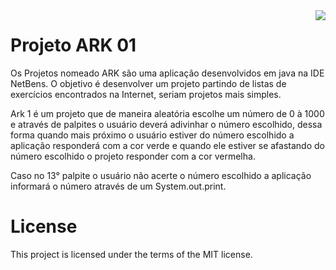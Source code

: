 <!-- # Projeto_ARK_01_Java
 Projeto Java ARK 01 -->
 
 <img src="https://cdn.icon-icons.com/icons2/2699/PNG/512/java_logo_icon_168609.png" align="right"/>

# Projeto ARK 01

Os Projetos nomeado ARK são uma aplicação desenvolvidos em java na IDE NetBens. O objetivo é desenvolver um projeto partindo de listas de exercícios encontrados na Internet, seriam projetos mais simples.

Ark 1 é um projeto que de maneira aleatória escolhe um número de 0 à 1000 e através de palpites o usuário deverá adivinhar o número escolhido, dessa forma quando mais próximo o usuário estiver do número escolhido a aplicação responderá com a cor verde e quando ele estiver se afastando do número escolhido o projeto responder com a cor vermelha.

Caso no 13° palpite o usuário não acerte o número escolhido a aplicação informará o número através de um System.out.print.

<!-- Esse projeto foi inspirado por:

O computador vai sortear um número, entre 1 e 1000 e você terá que adivinhar que número é esse. A cada rodada você entra com um número e o computador vai te dar as dicas, dizendo se o número que você digitou é maior ou menor ao número que ele sorteou
 -->




# License

This project is licensed under the terms of the MIT license.
